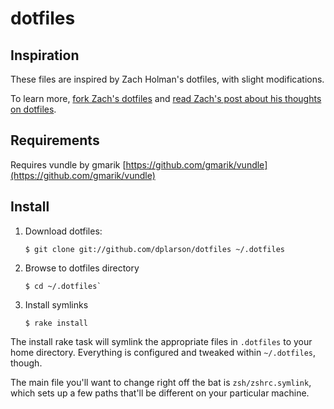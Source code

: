 # dotfiles

## Inspiration
These files are inspired by Zach Holman's dotfiles, with slight modifications.

To learn more, [fork Zach's dotfiles](https://github.com/holman/dotfiles) and [read Zach's post about his thoughts on dotfiles](http://zachholman.com/2010/08/dotfiles-are-meant-to-be-forked/).

## Requirements
Requires vundle by gmarik [https://github.com/gmarik/vundle](https://github.com/gmarik/vundle)

## Install
1. Download dotfiles:	
	```
	$ git clone git://github.com/dplarson/dotfiles ~/.dotfiles
	```
2. Browse to dotfiles directory
	```
	$ cd ~/.dotfiles`
	```
3. Install symlinks
	```
	$ rake install
	```

The install rake task will symlink the appropriate files in `.dotfiles` to your
home directory. Everything is configured and tweaked within `~/.dotfiles`,
though.

The main file you'll want to change right off the bat is `zsh/zshrc.symlink`,
which sets up a few paths that'll be different on your particular machine.

